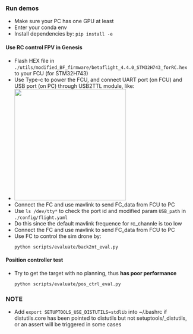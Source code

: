 ### Run demos
- Make sure your PC has one GPU at least
- Enter your conda env
- Install dependencies by: `pip install -e`

#### Use RC control FPV in Genesis
- Flash HEX file in `./utils/modified_BF_firmware/betaflight_4.4.0_STM32H743_forRC.hex` to your FCU (for STM32H743)
- Use Type-c to power the FCU, and connect UART port (on FCU) and USB port (on PC) through USB2TTL module, like:
- <img src="./docs/1.png"  width="300" /> <br>
- Connect the FC and use mavlink to send FC_data from FCU to PC
- Use `ls /dev/tty*` to check the port id and modified param `USB_path` in `./config/flight.yaml`
- Do this since the default mavlink frequence for rc_channle is too low
- Connect the FC and use mavlink to send FC_data from FCU to PC
- Use FC to control the sim drone by:
    ```
    python scripts/evaluate/back2nt_eval.py
    ```
#### Position controller test
- Try to get the target with no planning, thus **has poor performance**
    ```
    python scripts/evaluate/pos_ctrl_eval.py
    ```

### NOTE
- Add `export SETUPTOOLS_USE_DISTUTILS=stdlib` into ~/.bashrc if distutils.core has been pointed to distutils but not setuptools/_distutils, or an assert will be triggered in some cases
